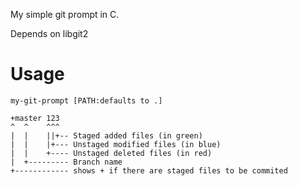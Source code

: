 My simple git prompt in C.

Depends on libgit2

# Usage
```
my-git-prompt [PATH:defaults to .]

+master 123
^  ^    ^^^
|  |    ||+-- Staged added files (in green)
|  |    |+--- Unstaged modified files (in blue)
|  |    +---- Unstaged deleted files (in red)
|  +--------- Branch name
+------------ shows + if there are staged files to be commited
```

